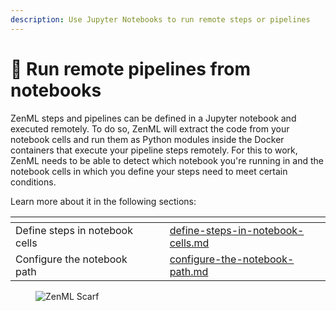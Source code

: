 ```yaml
---
description: Use Jupyter Notebooks to run remote steps or pipelines
---
```


# 📔 Run remote pipelines from notebooks

ZenML steps and pipelines can be defined in a Jupyter notebook and executed remotely. To do so, ZenML will extract the code from your notebook cells and run them as Python modules inside the Docker containers that execute your pipeline steps remotely. For this to work, ZenML needs to be able to detect which notebook you're running in and the notebook cells in which you define your steps need to meet certain conditions.

Learn more about it in the following sections:

<table data-view="cards"><thead><tr><th></th><th></th><th></th><th data-hidden data-card-target data-type="content-ref"></th></tr></thead><tbody><tr><td>Define steps in notebook cells</td><td></td><td></td><td><a href="define-steps-in-notebook-cells.md">define-steps-in-notebook-cells.md</a></td></tr><tr><td>Configure the notebook path</td><td></td><td></td><td><a href="configure-the-notebook-path.md">configure-the-notebook-path.md</a></td></tr></tbody></table>

<!-- For scarf -->
<figure><img alt="ZenML Scarf" referrerpolicy="no-referrer-when-downgrade" src="https://static.scarf.sh/a.png?x-pxid=f0b4f458-0a54-4fcd-aa95-d5ee424815bc" /></figure>
